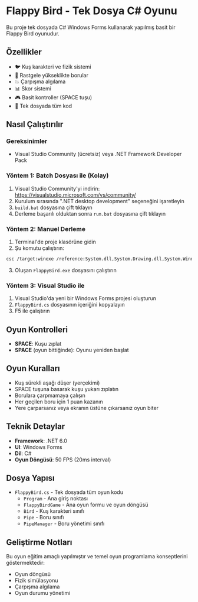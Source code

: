 # Flappy Bird - Tek Dosya C# Oyunu

Bu proje tek dosyada C# Windows Forms kullanarak yapılmış basit bir Flappy Bird oyunudur.

## Özellikler

- 🐦 Kuş karakteri ve fizik sistemi
- 🚧 Rastgele yükseklikte borular
- 💥 Çarpışma algılama
- 📊 Skor sistemi
- 🎮 Basit kontroller (SPACE tuşu)
- 📁 Tek dosyada tüm kod

## Nasıl Çalıştırılır

### Gereksinimler
- Visual Studio Community (ücretsiz) veya .NET Framework Developer Pack

### Yöntem 1: Batch Dosyası ile (Kolay)
1. Visual Studio Community'yi indirin: https://visualstudio.microsoft.com/vs/community/
2. Kurulum sırasında ".NET desktop development" seçeneğini işaretleyin
3. `build.bat` dosyasına çift tıklayın
4. Derleme başarılı olduktan sonra `run.bat` dosyasına çift tıklayın

### Yöntem 2: Manuel Derleme
1. Terminal'de proje klasörüne gidin
2. Şu komutu çalıştırın:

```bash
csc /target:winexe /reference:System.dll,System.Drawing.dll,System.Windows.Forms.dll FlappyBird.cs
```

3. Oluşan `FlappyBird.exe` dosyasını çalıştırın

### Yöntem 3: Visual Studio ile
1. Visual Studio'da yeni bir Windows Forms projesi oluşturun
2. `FlappyBird.cs` dosyasının içeriğini kopyalayın
3. F5 ile çalıştırın

## Oyun Kontrolleri

- **SPACE**: Kuşu zıplat
- **SPACE** (oyun bittiğinde): Oyunu yeniden başlat

## Oyun Kuralları

- Kuş sürekli aşağı düşer (yerçekimi)
- SPACE tuşuna basarak kuşu yukarı zıplatın
- Borulara çarpmamaya çalışın
- Her geçilen boru için 1 puan kazanın
- Yere çarparsanız veya ekranın üstüne çıkarsanız oyun biter

## Teknik Detaylar

- **Framework**: .NET 6.0
- **UI**: Windows Forms
- **Dil**: C#
- **Oyun Döngüsü**: 50 FPS (20ms interval)

## Dosya Yapısı

- `FlappyBird.cs` - Tek dosyada tüm oyun kodu
  - `Program` - Ana giriş noktası
  - `FlappyBirdGame` - Ana oyun formu ve oyun döngüsü
  - `Bird` - Kuş karakteri sınıfı
  - `Pipe` - Boru sınıfı
  - `PipeManager` - Boru yönetimi sınıfı

## Geliştirme Notları

Bu oyun eğitim amaçlı yapılmıştır ve temel oyun programlama konseptlerini göstermektedir:
- Oyun döngüsü
- Fizik simülasyonu
- Çarpışma algılama
- Oyun durumu yönetimi

